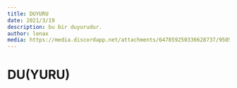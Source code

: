 ```yaml
---
title: DUYURU
date: 2021/3/19
description: bu bir duyurudur.
author: lenax
media: https://media.discordapp.net/attachments/647859250336628737/950501130692075590/wallhaven-9mkp2k.jpg?width=953&height=440
---
```


# DU(YURU)